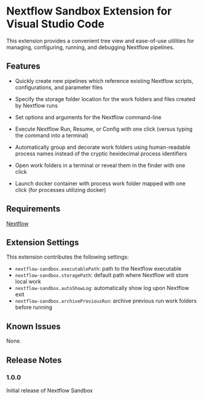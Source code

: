 # Nextflow Sandbox Extension for Visual Studio Code

This extension provides a convenient tree view and ease-of-use utilities for managing, configuring, running, and debugging Nextflow pipelines.

## Features

* Quickly create new pipelines which reference existing Nextflow scripts, configurations, and parameter files
   
* Specify the storage folder location for the work folders and files created by Nextflow runs

* Set options and arguments for the Nextflow command-line

* Execute Nextflow Run, Resume, or Config with one click (versus typing the command into a terminal)

* Automatically group and decorate work folders using human-readable process names instead of the cryptic 
hexidecimal process identifiers

* Open work folders in a terminal or reveal them in the finder with one click

* Launch docker container with process work folder mapped with one click (for processes utilizing docker)

## Requirements

[Nextflow](https://www.nextflow.io/)

## Extension Settings

This extension contributes the following settings:

* `nextflow-sandbox.executablePath`: path to the Nextflow executable
* `nextflow-sandbox.storagePath`: default path where Nextflow will store local work
* `nextflow-sandbox.autoShowLog`: automatically show log upon Nextflow exit
* `nextflow-sandbox.archivePreviousRun`: archive previous run work folders before running

## Known Issues

None.

## Release Notes

### 1.0.0

Initial release of Nextflow Sandbox

